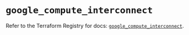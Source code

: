 # `google_compute_interconnect`

Refer to the Terraform Registry for docs: [`google_compute_interconnect`](https://registry.terraform.io/providers/hashicorp/google/5.43.0/docs/resources/compute_interconnect).
